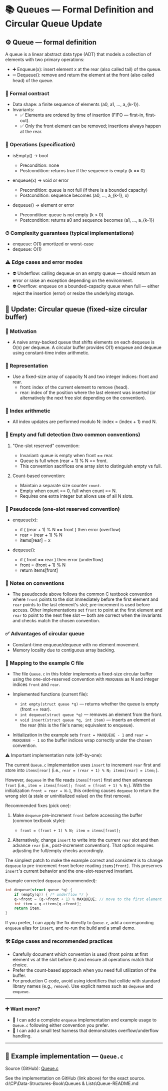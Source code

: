 # 📚 Queues — Formal Definition and Circular Queue Update

## ⚙️ Queue — formal definition

A queue is a linear abstract data type (ADT) that models a collection of elements with two primary operations:

- ➕ Enqueue(x): insert element x at the rear (also called tail) of the queue.
- ➖ Dequeue(): remove and return the element at the front (also called head) of the queue.

### 🧾 Formal contract

- Data shape: a finite sequence of elements (a0, a1, ..., a\_{k-1}).
- Invariants:
  - ✅ Elements are ordered by time of insertion (FIFO — first-in, first-out).
  - ✅ Only the front element can be removed; insertions always happen at the rear.

### 🔧 Operations (specification)

- isEmpty() -> bool

  - Precondition: none
  - Postcondition: returns true if the sequence is empty (k == 0)

- enqueue(x) -> void or error

  - Precondition: queue is not full (if there is a bounded capacity)
  - Postcondition: sequence becomes (a0, ..., a\_{k-1}, x)

- dequeue() -> element or error
  - Precondition: queue is not empty (k > 0)
  - Postcondition: returns a0 and sequence becomes (a1, ..., a\_{k-1})

### ⏱ Complexity guarantees (typical implementations)

- enqueue: O(1) amortized or worst-case
- dequeue: O(1)

### ⚠️ Edge cases and error modes

- ⛔ Underflow: calling dequeue on an empty queue — should return an error or raise an exception depending on the environment.
- ⛔ Overflow: enqueue on a bounded-capacity queue when full — either reject the insertion (error) or resize the underlying storage.

## 🔁 Update: Circular queue (fixed-size circular buffer)

### 🎯 Motivation

- A naive array-backed queue that shifts elements on each dequeue is O(n) per dequeue. A circular buffer provides O(1) enqueue and dequeue using constant-time index arithmetic.

### 🧭 Representation

- Use a fixed-size array of capacity N and two integer indices: front and rear.
  - front: index of the current element to remove (head).
  - rear: index of the position where the last element was inserted (or alternatively the next free slot depending on the convention).

### 🔢 Index arithmetic

- All index updates are performed modulo N: index = (index + 1) mod N.

### 🧩 Empty and full detection (two common conventions)

1. "One-slot reserved" convention:

   - Invariant: queue is empty when front == rear.
   - Queue is full when (rear + 1) % N == front.
   - This convention sacrifices one array slot to distinguish empty vs full.

2. Count-based convention:
   - Maintain a separate size counter `count`.
   - Empty when count == 0, full when count == N.
   - Requires one extra integer but allows use of all N slots.

### 🧾 Pseudocode (one-slot reserved convention)

- enqueue(x):

  - if ( (rear + 1) % N == front ) then error (overflow)
  - rear = (rear + 1) % N
  - items[rear] = x

- dequeue():
  - if ( front == rear ) then error (underflow)
  - front = (front + 1) % N
  - return items[front]

### 📝 Notes on conventions

- The pseudocode above follows the common C textbook convention where `front` points to the slot immediately before the first element and `rear` points to the last element's slot; pre-increment is used before access. Other implementations set `front` to point at the first element and `rear` to point to the next free slot — both are correct when the invariants and checks match the chosen convention.

### ✅ Advantages of circular queue

- Constant-time enqueue/dequeue with no element movement.
- Memory locality due to contiguous array backing.

### 🔗 Mapping to the example C file

- The file `Queue.c` in this folder implements a fixed-size circular buffer using the one-slot-reserved convention with `MAXQUEUE` as N and integer indices `front` and `rear`.

- Implemented functions (current file):

  - `int empty(struct queue *q)` — returns whether the queue is empty (front == rear).
  - `int dequeue(struct queue *q)` — removes an element from the front.
  - `void insert(struct queue *q, int item)` — inserts an element at the rear (this is the file's name; equivalent to enqueue).

- Initialization in the example sets `front = MAXQUEUE - 1` and `rear = MAXQUEUE - 1` so the buffer indices wrap correctly under the chosen convention.

⚠️ Important implementation note (off-by-one):

The current `Queue.c` implementation uses `insert` to increment `rear` first and store into `items[rear]` (i.e., `rear = (rear + 1) % N; items[rear] = item;`).

However, `dequeue` in the file reads `items[front]` first and then advances `front` (i.e., `item = items[front]; front = (front + 1) % N;`). With the initialization `front = rear = N-1`, this ordering causes `dequeue` to return the wrong slot (a stale or uninitialized value) on the first removal.

Recommended fixes (pick one):

1. Make `dequeue` pre-increment `front` before accessing the buffer (common textbook style):

   - `front = (front + 1) % N; item = items[front];`

2. Alternatively, change `insert` to write into the current `rear` slot and then advance `rear` (i.e., post-increment convention). That option requires adjusting the full/empty checks accordingly.

The simplest patch to make the example correct and consistent is to change `dequeue` to pre-increment `front` before reading `items[front]`. This preserves `insert`'s current behavior and the one-slot-reserved invariant.

Example corrected `dequeue` (recommended):

```c
int dequeue(struct queue *q) {
	if (empty(q)) { /* underflow */ }
	q->front = (q->front + 1) % MAXQUEUE; // move to the first element
	int item = q->items[q->front];
	return item;
}
```

If you prefer, I can apply the fix directly to `Queue.c`, add a corresponding `enqueue` alias for `insert`, and re-run the build and a small demo.

### 🛠 Edge cases and recommended practices

- Carefully document which convention is used (front points at first element vs at the slot before it) and ensure all operations match that choice.
- Prefer the count-based approach when you need full utilization of the buffer.
- For production C code, avoid using identifiers that collide with standard library names (e.g., `remove`). Use explicit names such as `dequeue` and `enqueue`.

---

### ➕ Want more?

- 🧩 I can add a complete `enqueue` implementation and example usage to `Queue.c` following either convention you prefer.
- 🧪 I can add a small test harness that demonstrates overflow/underflow handling.

---

## 🧾 Example implementation — `Queue.c`

Source (GitHub): [Queue.c](https://github.com/0marwalied/Data-Structures-Book/blob/main/Queues%20%26%20Lists/Queue.c)

See the implementation on GitHub (link above) for the exact source.</content>
<parameter name="filePath">d:\CP\Data-Structures-Book\Queues & Lists\Queue-README.md

